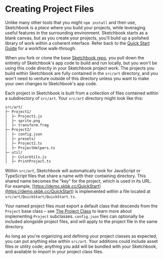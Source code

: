 # Creating Project Files

Unlike many other tools that you might `npm install` and then use, Sketchbook is a _place_ where you build your projects, while leveraging useful features in the surrounding environment. Sketchbook starts as a blank canvas, but as you create your projects, you'll build up a polished library of work within a coherent interface. Refer back to the [Quick Start Guide](quick-start.md) for a workflow walk-through.

When you fork or clone the base [Sketchbook repo](https://github.com/flatpickles/sketchbook), you pull down the entirety of Sketchbook's app code to build and run locally, but you won't be using this code directly in your Sketchbook project work. The projects you build within Sketchbook are fully contained in the `src/art` directory, and you won't need to venture outside of this directory unless you want to make your own changes to Sketchbook's app code.

Each project in Sketchbook is built from a collection of files contained within a subdirectory of `src/art`. Your `src/art` directory might look like this:

```fs
src/art/
├─ Project1/
│  ├─ Project1.js
│  ├─ sprite.png
│  ├─ transform.frag
├─ Project2/
│  ├─ config.json
│  ├─ presets/
│  ├─ Project2.ts
│  ├─ ProjectHelpers.ts
├─ util/
│  ├─ ColorUtils.js
│  ├─ PrintProject.ts
```

Within `src/art`, Sketchbook will automatically look for JavaScript or TypeScript files that share a name with their containing directory. This shared name becomes the "key" for the project, which is used in its URL. For example, [https://demo.skbk.cc/QuickStart](https://demo.skbk.cc/QuickStart) is implemented within a file located at `src/art/QuickStart/QuickStart.ts`.

Your named project files must export a default class that descends from the `Project` base class – see [The Project Class](project.md) to learn more about implementing `Project` subclasses. `config.json` files can optionally be included alongside project files, and will apply to the project file in the same directory.

As long as you're organizing and defining your project classes as expected, you can put anything else within `src/art`. Your additions could include asset files or utility code; anything you add will be bundled with your Sketchbook, and available to import in your project class files.

